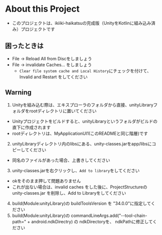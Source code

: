 # About this Project
 - このプロジェクトは、ikiiki-haikatsuの完成版（UnityをKotlinに組み込み済み）プロジェクトです

## 困ったときは
 - File -> Reload All from Discをしましょう
 - File -> invalidate Caches... をしましょう
   - `Clear file system cache and Local History`にチェックを付けて、Invalid and Restart をしてください

## Warning
1. Unityを組み込む際は、エキスプローラのフォルダから直接、unityLibraryフォルダをrootディレクトリに置いてください
 - Unityプロジェクトをビルドすると、unityLibraryというフォルダがビルドの直下に作成されます
 - rootディレクトリは、MyApplicationUI1(このREADMEと同じ階層)です
2. unityLibraryディレクトリ内のlibsにある、unity-classes.jarをapp/libsにコピーしてください
 - 同名のファイルがあった場合、上書きしてください
3. unity-classes.jarを右クリックし、`Add to library`をしてください
 - okをそのまま押して問題ありません
 - これが出ない場合は、invalid caches をした後に、ProjectStructureのunity-classes.jar を削除し、Add to Libraryをしてください
4. build(Module:unityLibrary)の buildToolsVersion を "34.0.0"に指定してください
5. build(Module:unityLibrary)の commandLineArgs.add("--tool-chain-path=" + android.ndkDirectry) の ndkDirectoryを、 ndkPathに修正してください